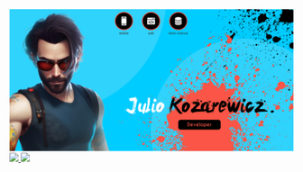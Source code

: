 <img src="0_utils/banner.png">
<div align="left" style="width: 100%;">
  <a href="https://github.com/juliokozarewicz">
    <img height="207px" src="https://github-readme-stats.vercel.app/api/?username=juliokozarewicz&theme=transparent&count_private=true&show_icons=true"/>
  </a>
  <a href="https://github.com/juliokozarewicz">
    <img height="207px" src="https://github-readme-stats.vercel.app/api/top-langs/?username=juliokozarewicz&layout=compact&langs_count=7&theme=transparent"/>
  </a>
</div>
